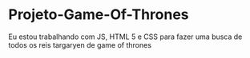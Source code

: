 # Projeto-Game-Of-Thrones
Eu estou trabalhando com JS, HTML 5 e CSS para fazer uma busca de todos os reis targaryen de game of thrones
